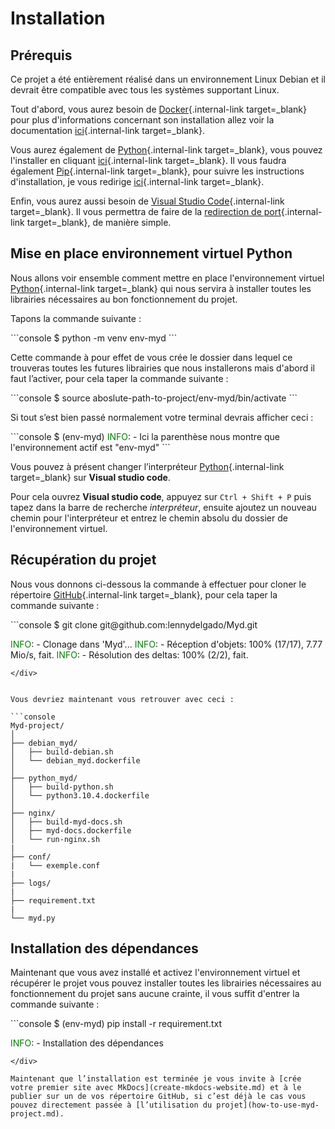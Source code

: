 # Installation

## Prérequis

Ce projet a été entièrement réalisé dans un environnement Linux Debian et il devrait être compatible avec tous les systèmes supportant Linux.

Tout d'abord, vous aurez besoin de [Docker](https://www.docker.com/){.internal-link target=_blank} pour plus d'informations concernant son installation allez voir la documentation [ici](https://docs.docker.com/engine/install/){.internal-link target=_blank}.

Vous aurez également de [Python](https://www.python.org/){.internal-link target=_blank}, vous pouvez l'installer en cliquant [ici](https://www.python.org/downloads/){.internal-link target=_blank}. Il vous faudra également [Pip](https://pypi.org/project/pip/){.internal-link target=_blank}, pour suivre les instructions d'installation, je vous redirige [ici](https://pip.pypa.io/en/stable/installation/){.internal-link target=_blank}.

Enfin, vous aurez aussi besoin de [Visual Studio Code](https://code.visualstudio.com/){.internal-link target=_blank}. Il vous permettra de faire de la [redirection de port](https://fr.wikipedia.org/wiki/Redirection_de_port){.internal-link target=_blank}, de manière simple.

## Mise en place environnement virtuel Python

Nous allons voir ensemble comment mettre en place l'environnement virtuel [Python](https://www.python.org/){.internal-link target=_blank} qui nous servira à installer toutes les librairies nécessaires au bon fonctionnement du projet.

Tapons la commande suivante : 

<div class="termy">
```console
$ python -m venv env-myd
```
</div>

Cette commande à pour effet de vous crée le dossier dans lequel ce trouveras toutes les futures librairies que nous installerons mais d'abord il faut l’activer, pour cela taper la commande suivante :

<div class="termy">
```console
$ source aboslute-path-to-project/env-myd/bin/activate
```
</div>

Si tout s’est bien passé normalement votre terminal devrais afficher ceci :

<div class="termy">
```console
$ (env-myd)
<span style="color: green;">INFO</span>:     -  Ici la parenthèse nous montre que l'environnement actif est "env-myd"
```
</div>

Vous pouvez à présent changer l’interpréteur [Python](https://www.python.org/){.internal-link target=_blank} sur **Visual studio code**.

Pour cela ouvrez **Visual studio code**, appuyez sur ```Ctrl + Shift + P``` puis tapez dans la barre de recherche *interpréteur*, ensuite ajoutez un nouveau chemin pour l'interpréteur et entrez le chemin absolu du dossier de l'environnement virtuel.

## Récupération du projet

Nous vous donnons ci-dessous la commande à effectuer pour cloner le répertoire [GitHub](https://github.com/lennydelgado/Myd-project){.internal-link target=_blank}, pour cela taper la commande suivante :
<div class="termy">
```console
$ git clone git@github.com:lennydelgado/Myd.git

<span style="color: green;">INFO</span>:     -  Clonage dans 'Myd'...
<span style="color: green;">INFO</span>:     -  Réception d'objets: 100% (17/17), 7.77 Mio/s, fait.
<span style="color: green;">INFO</span>:     -  Résolution des deltas: 100% (2/2), fait.
```
</div>


Vous devriez maintenant vous retrouver avec ceci :

```console
Myd-project/
│
├── debian_myd/
│   ├── build-debian.sh
│   └── debian_myd.dockerfile
│
├── python_myd/
│   ├── build-python.sh
│   └── python3.10.4.dockerfile
│
├── nginx/
│   ├── build-myd-docs.sh
│   ├── myd-docs.dockerfile
│   └── run-nginx.sh
|
├── conf/
|   └── exemple.conf
|
├── logs/
|
├── requirement.txt
|
└── myd.py
```

## Installation des dépendances

Maintenant que vous avez installé et activez l'environnement virtuel et récupérer le projet vous pouvez installer toutes les librairies nécessaires au fonctionnement du projet sans aucune crainte, il vous suffit d'entrer la commande suivante :
<div class="termy">
```console
$ (env-myd) pip install -r requirement.txt

<span style="color: green;">INFO</span>:     -  Installation des dépendances
```
</div>

Maintenant que l’installation est terminée je vous invite à [crée votre premier site avec MkDocs](create-mkdocs-website.md) et à le publier sur un de vos répertoire GitHub, si c’est déjà le cas vous pouvez directement passée à [l’utilisation du projet](how-to-use-myd-project.md).
